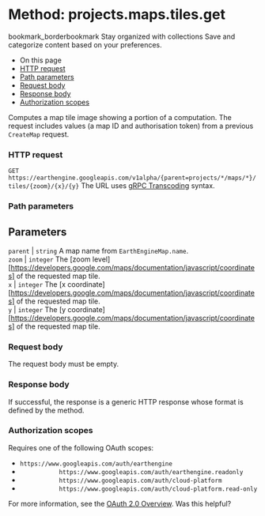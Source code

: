  
#  Method: projects.maps.tiles.get
bookmark_borderbookmark Stay organized with collections  Save and categorize content based on your preferences.
  * On this page
  * [HTTP request](https://developers.google.com/earth-engine/reference/rest/v1alpha/projects.maps.tiles/get#http-request)
  * [Path parameters](https://developers.google.com/earth-engine/reference/rest/v1alpha/projects.maps.tiles/get#path-parameters)
  * [Request body](https://developers.google.com/earth-engine/reference/rest/v1alpha/projects.maps.tiles/get#request-body)
  * [Response body](https://developers.google.com/earth-engine/reference/rest/v1alpha/projects.maps.tiles/get#response-body)
  * [Authorization scopes](https://developers.google.com/earth-engine/reference/rest/v1alpha/projects.maps.tiles/get#authorization-scopes)


Computes a map tile image showing a portion of a computation. The request includes values (a map ID and authorisation token) from a previous `CreateMap` request.
### HTTP request
`GET https://earthengine.googleapis.com/v1alpha/{parent=projects/*/maps/*}/tiles/{zoom}/{x}/{y}`
The URL uses [gRPC Transcoding](https://google.aip.dev/127) syntax.
### Path parameters
Parameters  
---  
`parent` |  `string` A map name from `EarthEngineMap.name`.  
`zoom` |  `integer` The [zoom level][https://developers.google.com/maps/documentation/javascript/coordinates] of the requested map tile.  
`x` |  `integer` The [x coordinate][https://developers.google.com/maps/documentation/javascript/coordinates] of the requested map tile.  
`y` |  `integer` The [y coordinate][https://developers.google.com/maps/documentation/javascript/coordinates] of the requested map tile.  
### Request body
The request body must be empty.
### Response body
If successful, the response is a generic HTTP response whose format is defined by the method.
### Authorization scopes
Requires one of the following OAuth scopes:
  * `https://www.googleapis.com/auth/earthengine`
  * `           https://www.googleapis.com/auth/earthengine.readonly`
  * `           https://www.googleapis.com/auth/cloud-platform`
  * `           https://www.googleapis.com/auth/cloud-platform.read-only`


For more information, see the [OAuth 2.0 Overview](https://developers.google.com/identity/protocols/OAuth2).
Was this helpful?
